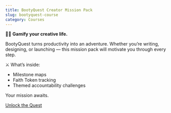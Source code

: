```yaml
---
title: BootyQuest Creator Mission Pack
slug: bootyquest-course
category: Courses
---
```


🏴‍☠️ **Gamify your creative life.**

BootyQuest turns productivity into an adventure. Whether you’re writing, designing, or launching — this mission pack will motivate you through every step.

⚔️ What’s inside:
- Milestone maps
- Faith Token tracking
- Themed accountability challenges

Your mission awaits.

[Unlock the Quest](/courses/bootyquest-course)

